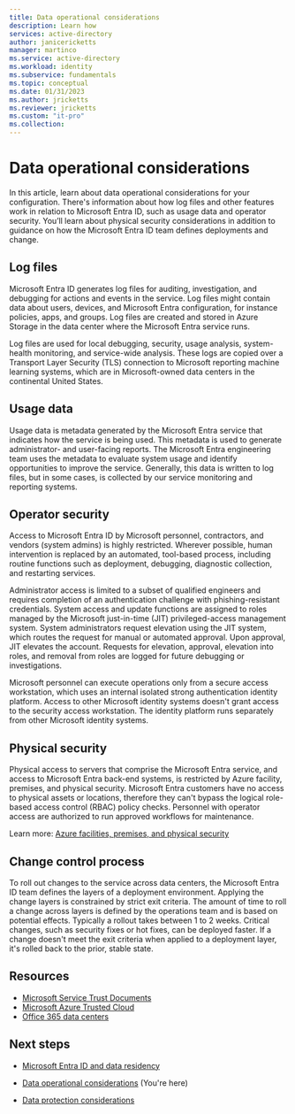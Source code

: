 ```yaml
---
title: Data operational considerations
description: Learn how 
services: active-directory
author: janicericketts
manager: martinco
ms.service: active-directory
ms.workload: identity
ms.subservice: fundamentals
ms.topic: conceptual
ms.date: 01/31/2023
ms.author: jricketts
ms.reviewer: jricketts
ms.custom: "it-pro"
ms.collection:
---
```


# Data operational considerations

In this article, learn about data operational considerations for your configuration. There's information about how log files and other features work in relation to Microsoft Entra ID, such as usage data and operator security. You’ll learn about physical security considerations in addition to guidance on how the Microsoft Entra ID team defines deployments and change. 

## Log files

Microsoft Entra ID generates log files for auditing, investigation, and debugging for actions and events in the service. Log files might contain data about users, devices, and Microsoft Entra configuration, for instance policies, apps, and groups. Log files are created and stored in Azure Storage in the data center where the Microsoft Entra service runs.  

Log files are used for local debugging, security, usage analysis, system-health monitoring, and service-wide analysis. These logs are copied over a Transport Layer Security (TLS) connection to Microsoft reporting machine learning systems, which are in Microsoft-owned data centers in the continental United States.  

## Usage data

Usage data is metadata generated by the Microsoft Entra service that indicates how the service is being used. This metadata is used to generate administrator- and user-facing reports. The Microsoft Entra engineering team uses the metadata to evaluate system usage and identify opportunities to improve the service. Generally, this data is written to log files, but in some cases, is collected by our service monitoring and reporting systems.  

## Operator security

Access to Microsoft Entra ID by Microsoft personnel, contractors, and vendors (system admins) is highly restricted. Wherever possible, human intervention is replaced by an automated, tool-based process, including routine functions such as deployment, debugging, diagnostic collection, and restarting services. 

Administrator access is limited to a subset of qualified engineers and requires completion of an authentication challenge with phishing-resistant credentials. System access and update functions are assigned to roles managed by the Microsoft just-in-time (JIT) privileged-access management system. System administrators request elevation using the JIT system, which routes the request for manual or automated approval. Upon approval, JIT elevates the account. Requests for elevation, approval, elevation into roles, and removal from roles are logged for future debugging or investigations.  

Microsoft personnel can execute operations only from a secure access workstation, which uses an internal isolated strong authentication identity platform. Access to other Microsoft identity systems doesn't grant access to the security access workstation. The identity platform runs separately from other Microsoft identity systems. 

## Physical security

Physical access to servers that comprise the Microsoft Entra service, and access to Microsoft Entra back-end systems, is restricted by Azure facility, premises, and physical security. Microsoft Entra customers have no access to physical assets or locations, therefore they can't bypass the logical role-based access control (RBAC) policy checks. Personnel with operator access are authorized to run approved workflows for maintenance.  

Learn more: [Azure facilities, premises, and physical security](../../security/fundamentals/physical-security.md)

## Change control process

To roll out changes to the service across data centers, the Microsoft Entra ID team defines the layers of a deployment environment. Applying the change layers is constrained by strict exit criteria. The amount of time to roll a change across layers is defined by the operations team and is based on potential effects. Typically a rollout takes between 1 to 2 weeks. Critical changes, such as security fixes or hot fixes, can be deployed faster. If a change doesn't meet the exit criteria when applied to a deployment layer, it's rolled back to the prior, stable state. 

## Resources

* [Microsoft Service Trust Documents](https://servicetrust.microsoft.com/Documents/TrustDocuments)
* [Microsoft Azure Trusted Cloud](https://azure.microsoft.com/explore/trusted-cloud/)
* [Office 365 data centers](https://social.technet.microsoft.com/wiki/contents/articles/37502.office-365-how-to-change-data-center-regions.aspx#Moving_Office_365_Data_Centers)

## Next steps

* [Microsoft Entra ID and data residency](data-residency.md)

* [Data operational considerations](data-operational-considerations.md) (You're here)
* [Data protection considerations](data-protection-considerations.md)
